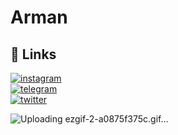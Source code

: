 # Arman
## 🔗 Links

[![instagram](https://img.shields.io/badge/instagram-E1306C?style=for-the-badge&logo=instagram&logoColor=white)](https://www.instagram.com/weebsupporter/)<br/>
[![telegram](https://img.shields.io/badge/telegram-229ED9?style=for-the-badge&logo=telegram&logoColor=white)](https://t.me/weeb_2d)<br/>
[![twitter](https://img.shields.io/badge/twitter-FF7433?style=for-the-badge&logo=twitter&logoColor=white)](https://twitter.com/weeb_2d)

![Uploading ezgif-2-a0875f375c.gif…]()
